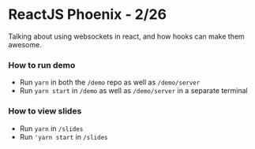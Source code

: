 # ReactJS Phoenix - 2/26

Talking about using websockets in react, and how hooks can make them awesome.

### How to run demo

- Run `yarn` in both the `/demo` repo as well as `/demo/server`
- Run `yarn start` in `/demo` as well as `/demo/server` in a separate terminal

### How to view slides

- Run `yarn` in `/slides`
- Run `'yarn start` in `/slides`
